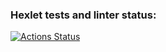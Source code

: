 ### Hexlet tests and linter status:
[![Actions Status](https://github.com/oks767/python-project-50/actions/workflows/hexlet-check.yml/badge.svg)](https://github.com/oks767/python-project-50/actions)
